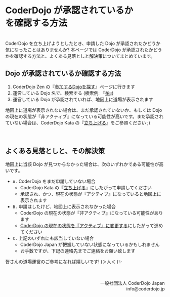 # CoderDojo が承認されているか<br>を確認する方法
<br>
CoderDojo を立ち上げようとしたとき、申請した Dojo が承認されたかどうか気になったことはありませんか? 本ページでは CoderDojo が承認されたかどうかを確認する方法と、よくある見落としと解決策についてまとめています。

## Dojo が承認されているか確認する方法

1. CoderDojo Zen の『[参加するDojoを探す](https://zen.coderdojo.com/find)』ページに行きます
2. 運営している Dojo 名で、検索する (検索例: 『[柏](https://zen.coderdojo.com/find?q=%E6%9F%8F&p=1)』)
3. 運営している Dojo が承認されていれば、地図上に道場が表示されます

地図上に道場が表示されない場合は、まだ承認されていないか、もしくは Dojo の現在の状態が『非アクティブ』になっている可能性が高いです。まだ承認されていない場合は、CoderDojo Kata の『[立ち上げる](https://coderdojo.jp/kata#startup)』をご参照ください ;)

　

## よくある見落としと、その解決策

地図上に当該 Dojo が見つからなかった場合は、次のいずれかである可能性が高いです。

- `A.` CoderDojo をまだ申請していない場合
  - CoderDojo Kata の『[立ち上げる](/kata#startup)』にしたがって申請してください
  - 承認され、かつ、現在の状態が『アクティブ』になっていると地図上に表示されます
- `B.` 申請はしたけど、地図上に表示されなかった場合
  - CoderDojo の現在の状態が『非アクティブ』になっている可能性があります
  - [CoderDojo の現在の状態を『アクティブ』に変更する](/docs/how-to-change-dojo-status)にしたがって進めてください
- `C.` 上記のいずれにも該当していない場合
  - CoderDojo Japan が把握していない状態になっているかもしれません
  - お手数ですが、下記の連絡先までご連絡をお願い致します

皆さんの道場運営のご参考になれば嬉しいです! (＞人＜ )✨

　

<div align="right">
一般社団法人 CoderDojo Japan<br>
info@coderdojo.jp
</div>




